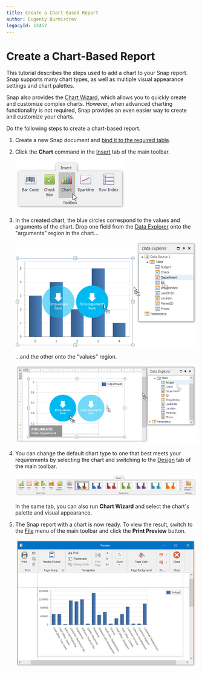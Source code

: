```yaml
---
title: Create a Chart-Based Report
author: Eugeniy Burmistrov
legacyId: 12452
---
```

# Create a Chart-Based Report
This tutorial describes the steps used to add a chart to your Snap report. Snap supports many chart types, as well as multiple visual appearance settings and chart palettes.

Snap also provides the [Chart Wizard](../../charting/chart-wizard.md), which allows you to quickly create and customize complex charts. However, when advanced charting functionality is not required, Snap provides an even easier way to create and customize your charts.

Do the following steps to create a chart-based report.
1. Create a new Snap document and [bind it to the required table](../connect-to-data/connect-a-document-to-a-data-source.md).
2. Click the **Chart** command in the [Insert](../graphical-user-interface/main-toolbar/general-tools-insert.md) tab of the main toolbar.
	
	![ReportWithChart-01](../../../images/img18287.png)
3. In the created chart, the blue circles correspond to the values and arguments of the chart. Drop one field from the [Data Explorer](../graphical-user-interface/snap-application-elements/data-explorer.md) onto the "arguments" region in the chart...
	
	![ReportWithChart-02](../../../images/img18288.png)
	
	...and the other onto the "values" region.
	
	![ReportWithChart-03](../../../images/img18289.png)
4. You can change the default chart type to one that best meets your requirements by selecting the chart and switching to the [Design](../graphical-user-interface/main-toolbar/chart-tools-design.md) tab of the main toolbar.
	
	![snap-chart-toolbar](../../../images/img18391.png)
	
	In the same tab, you can also run **Chart Wizard** and select the chart's palette and visual appearance.
5. The Snap report with a chart is now ready. To view the result, switch to the [File](../graphical-user-interface/main-toolbar/general-tools-file.md) menu of the main toolbar and click the **Print Preview** button.
	
	![ReportWithChart-05](../../../images/img18349.png)